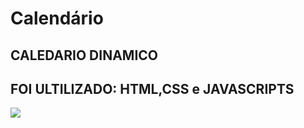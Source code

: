 # Calendário
<h2 align"center">CALEDARIO DINAMICO</h2>

<h2>FOI ULTILIZADO:  HTML,CSS e JAVASCRIPTS</h2>

<img src="https://user-images.githubusercontent.com/86000197/153978202-a66df761-e7f5-45aa-bf86-b7e8bf4df206.jpg">




